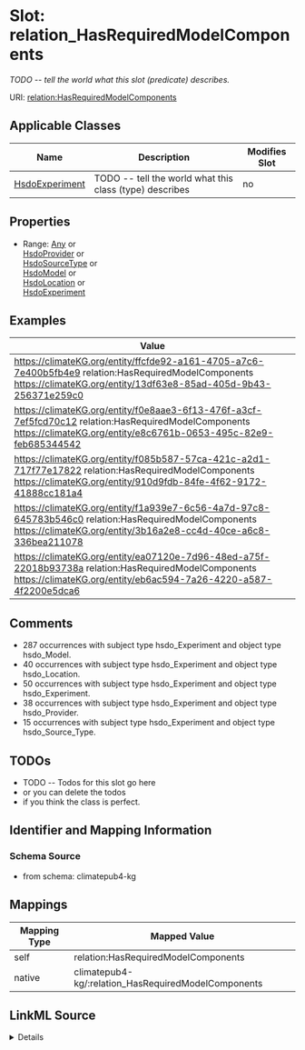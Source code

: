 

# Slot: relation_HasRequiredModelComponents


_TODO -- tell the world what this slot (predicate) describes._





URI: [relation:HasRequiredModelComponents](http://relation.org/HasRequiredModelComponents)



<!-- no inheritance hierarchy -->





## Applicable Classes

| Name | Description | Modifies Slot |
| --- | --- | --- |
| [HsdoExperiment](../classes/HsdoExperiment.md) | TODO -- tell the world what this class (type) describes |  no  |







## Properties

* Range: [Any](../classes/Any.md)&nbsp;or&nbsp;<br />[HsdoProvider](../classes/HsdoProvider.md)&nbsp;or&nbsp;<br />[HsdoSourceType](../classes/HsdoSourceType.md)&nbsp;or&nbsp;<br />[HsdoModel](../classes/HsdoModel.md)&nbsp;or&nbsp;<br />[HsdoLocation](../classes/HsdoLocation.md)&nbsp;or&nbsp;<br />[HsdoExperiment](../classes/HsdoExperiment.md)






## Examples

| Value |
| --- |
| https://climateKG.org/entity/ffcfde92-a161-4705-a7c6-7e400b5fb4e9 relation:HasRequiredModelComponents https://climateKG.org/entity/13df63e8-85ad-405d-9b43-256371e259c0 |
| https://climateKG.org/entity/f0e8aae3-6f13-476f-a3cf-7ef5fcd70c12 relation:HasRequiredModelComponents https://climateKG.org/entity/e8c6761b-0653-495c-82e9-feb685344542 |
| https://climateKG.org/entity/f085b587-57ca-421c-a2d1-717f77e17822 relation:HasRequiredModelComponents https://climateKG.org/entity/910d9fdb-84fe-4f62-9172-41888cc181a4 |
| https://climateKG.org/entity/f1a939e7-6c56-4a7d-97c8-645783b546c0 relation:HasRequiredModelComponents https://climateKG.org/entity/3b16a2e8-cc4d-40ce-a6c8-336bea211078 |
| https://climateKG.org/entity/ea07120e-7d96-48ed-a75f-22018b93738a relation:HasRequiredModelComponents https://climateKG.org/entity/eb6ac594-7a26-4220-a587-4f2200e5dca6 |

## Comments

* 287 occurrences with subject type hsdo_Experiment and object type hsdo_Model.
* 40 occurrences with subject type hsdo_Experiment and object type hsdo_Location.
* 50 occurrences with subject type hsdo_Experiment and object type hsdo_Experiment.
* 38 occurrences with subject type hsdo_Experiment and object type hsdo_Provider.
* 15 occurrences with subject type hsdo_Experiment and object type hsdo_Source_Type.

## TODOs

* TODO -- Todos for this slot go here
* or you can delete the todos
* if you think the class is perfect.

## Identifier and Mapping Information







### Schema Source


* from schema: climatepub4-kg




## Mappings

| Mapping Type | Mapped Value |
| ---  | ---  |
| self | relation:HasRequiredModelComponents |
| native | climatepub4-kg/:relation_HasRequiredModelComponents |




## LinkML Source

<details>
```yaml
name: relation_HasRequiredModelComponents
description: TODO -- tell the world what this slot (predicate) describes.
todos:
- TODO -- Todos for this slot go here
- or you can delete the todos
- if you think the class is perfect.
comments:
- 287 occurrences with subject type hsdo_Experiment and object type hsdo_Model.
- 40 occurrences with subject type hsdo_Experiment and object type hsdo_Location.
- 50 occurrences with subject type hsdo_Experiment and object type hsdo_Experiment.
- 38 occurrences with subject type hsdo_Experiment and object type hsdo_Provider.
- 15 occurrences with subject type hsdo_Experiment and object type hsdo_Source_Type.
examples:
- value: https://climateKG.org/entity/ffcfde92-a161-4705-a7c6-7e400b5fb4e9 relation:HasRequiredModelComponents
    https://climateKG.org/entity/13df63e8-85ad-405d-9b43-256371e259c0
- value: https://climateKG.org/entity/f0e8aae3-6f13-476f-a3cf-7ef5fcd70c12 relation:HasRequiredModelComponents
    https://climateKG.org/entity/e8c6761b-0653-495c-82e9-feb685344542
- value: https://climateKG.org/entity/f085b587-57ca-421c-a2d1-717f77e17822 relation:HasRequiredModelComponents
    https://climateKG.org/entity/910d9fdb-84fe-4f62-9172-41888cc181a4
- value: https://climateKG.org/entity/f1a939e7-6c56-4a7d-97c8-645783b546c0 relation:HasRequiredModelComponents
    https://climateKG.org/entity/3b16a2e8-cc4d-40ce-a6c8-336bea211078
- value: https://climateKG.org/entity/ea07120e-7d96-48ed-a75f-22018b93738a relation:HasRequiredModelComponents
    https://climateKG.org/entity/eb6ac594-7a26-4220-a587-4f2200e5dca6
from_schema: climatepub4-kg
rank: 1000
slot_uri: relation:HasRequiredModelComponents
alias: relation_HasRequiredModelComponents
domain_of:
- hsdo_Experiment
range: Any
any_of:
- range: hsdo_Provider
- range: hsdo_Source_Type
- range: hsdo_Model
- range: hsdo_Location
- range: hsdo_Experiment

```
</details>